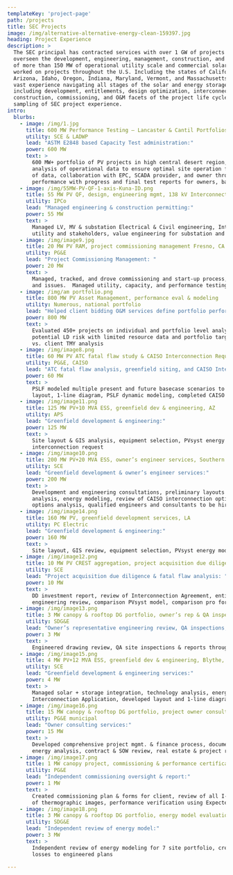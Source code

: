 ```yaml
---
templateKey: 'project-page'
path: /projects
title: SEC Projects
image: /img/alternative-alternative-energy-clean-159397.jpg
heading: Project Experience
description: >
  The SEC principal has contracted services with over 1 GW of projects and directly
  overseen the development, engineering, management, construction, and commissioning
  of more than 150 MW of operational utility scale and commercial solar PV assets. SEC has
  worked on projects throughout the U.S. Including the states of California, Nevada,
  Arizona, Idaho, Oregon, Indiana, Maryland, Vermont, and Massachusetts.  We possess
  vast experience navigating all stages of the solar and energy storage project lifecycle
  including development, entitlements, design optimization, interconnection, engineering,
  construction, commissioning, and O&M facets of the project life cycle.  Below is a
  sampling of SEC project experience.
intro:
  blurbs:
    - image: /img/1.jpg
      title: 600 MW Performance Testing – Lancaster & Cantil Portfolios
      utility: SCE & LADWP
      lead: "ASTM E2848 based Capacity Test administration:"
      power: 600 MW
      text: >
        600 MW+ portfolio of PV projects in high central desert region, detailed troubleshooting
        analysis of operational data to ensure optimal site operation for testing, regression analysis
        of data, collaboration with EPC, SCADA provider, and owner throughout test period, certified
        performance with progress and final test reports for owners, bank engineers, and utility
    - image: /img/55MW-PV-QF-1-axis-Kuna-ID.png
      title: 55 MW PV QF, design, engineering mgmt, 138 kV Interconnection
      utility: IPCo
      lead: "Managed engineering & construction permitting:"
      power: 55 MW
      text: >
        Managed LV, MV & substation Electrical & Civil engineering, Interconnection & SCADA design coordination with
        utility and stakeholders, value engineering for substation and PV plant, pier length study for highly contoured site
    - image: /img/image9.jpg
      title: 20 MW PV RAM, project commissioning management Fresno, CA
      utility: PG&E
      lead: "Project Commissioning Management: "
      power: 20 MW
      text: >
        Managed, tracked, and drove commissioning and start-up process, managed and scheduled stakeholders and resources, schedules,
        and issues.  Managed utility, capacity, and performance testing.  Managed close out for mechanical and substantial completion.
    - image: /img/am portfolio.png
      title: 800 MW PV Asset Management, performance eval & modeling
      utility: Numerous, national portfolio
      lead: "Helped client bidding O&M services define portfolio performance and quantify risk:"
      power: 800 MW
      text: >
        Evaluated 450+ projects on individual and portfolio level analysis, NREL modeled projects to quantify
        potential LD risk with limited resource data and portfolio targets provided very late in process, NSRDB
        vs. client TMY analysis
    - image: /img/image8.png
      title: 60 MW PV ATC fatal flaw study & CAISO Interconnection Request
      utility: PG&E, CAISO
      lead: "ATC fatal flaw analysis, greenfield siting, and CAISO Interconnection Request:"
      power: 60 MW
      text: >
        PSLF modeled multiple present and future basecase scenarios to determine ATC, greenfield multi-parcel heavily easement constrained
        layout, 1-line diagram, PSLF dynamic modeling, completed CAISO IR documents
    - image: /img/image11.png
      title: 125 MW PV+10 MVA ESS, greenfield dev & engineering, AZ
      utility: APS
      lead: "Greenfield development & engineering:"
      power: 125 MW
      text: >
        Site layout & GIS analysis, equipment selection, PVsyst energy model, Interconnection options evaluation and support for 230 kV
        interconnection request
    - image: /img/image10.png
      title: 200 MW PV+20 MVA ESS, owner’s engineer services, Southern CA
      utility: SCE
      lead: "Greenfield development & owner’s engineer services:"
      power: 200 MW
      text: >
        Development and engineering consultations, preliminary layouts in highly constrained site, GIS & civil site/slope
        analysis, energy modeling, review of CAISO interconnection options, created project development schedule, technology
        options analysis, qualified engineers and consultants to be hired, SOW review & comments, created DOR matrix
    - image: /img/image14.png
      title: 160 MW PV, greenfield development services, LA
      utility: PC Electric
      lead: "Greenfield development & engineering:"
      power: 160 MW
      text: >
        Site layout, GIS review, equipment selection, PVsyst energy model
    - image: /img/image12.png
      title: 10 MW PV CREST aggregation, project acquisition due diligence
      utility: SCE
      lead: "Project acquisition due diligence & fatal flaw analysis: "
      power: 10 MW
      text: >
        DD investment report, review of Interconnection Agreement, entitlements, OOC, ALTA & title, geotech, PPA review, prelim
        engineering review, comparison PVsyst model, comparison pro forma, EPC budget review, schedule review & risk analysis
    - image: /img/image13.png
      title: 3 MW canopy & rooftop DG portfolio, owner’s rep & QA inspector
      utility: SDG&E
      lead: "Owner’s representative engineering review, QA inspections, Commissioning: "
      power: 3 MW
      text: >
        Engineered drawing review, QA site inspections & reports throughout construction, commissioning oversight & review of punchlists, data
    - image: /img/image15.png
      title: 4 MW PV+12 MVA ESS, greenfield dev & engineering, Blythe, CA
      utility: SCE
      lead: "Greenfield development & engineering services:"
      power: 4 MW
      text: >
        Managed solar + storage integration, technology analysis, energy & financial modeling, GIS & civil site preliminary analysis,
        Interconnection Application, developed layout and 1-line diagram, preliminary SCADA integration: BMS, ESS + PV inverters
    - image: /img/image16.png
      title: 15 MW canopy & rooftop DG portfolio, project owner consultant
      utility: PG&E municipal
      lead: "Owner consulting services:"
      power: 15 MW
      text: >
        Developed comprehensive project mgmt. & finance process, documents. Siting, technical & engineering oversight, rate tariff & project
        energy analysis, contract & SOW review, real estate & project risk review, conducted EPC RFP, project & portfolio budgeting and pro forma
    - image: /img/image17.png
      title: 1 MW canopy project, commissioning & performance certification
      utility: PG&E
      lead: "Independent commissioning oversight & report:"
      power: 1 MW
      text: >
        Created commissioning plan & forms for client, review of all I-V curve trace, Voc, IRT, operational current & commissioning data, review
        of thermographic images, performance verification using Expected Power test, final commissioning report & certification
    - image: /img/image18.png
      title: 3 MW canopy & rooftop DG portfolio, energy model evaluation
      utility: SDG&E
      lead: "Independent review of energy model:"
      power: 3 MW
      text: >
        Independent review of energy modeling for 7 site portfolio, created shading scenes, stringing of sheds, review loss assumptions, matched
        losses to engineered plans

---
```


